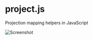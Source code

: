project.js
==========

Projection mapping helpers in JavaScript

![Screenshot](https://raw.github.com/possan/project.js/master/project.png)
